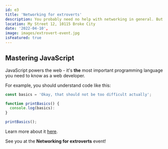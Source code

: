 ```yaml
---
id: e3
title: 'Networking for extroverts'
description: You probably need no help with networking in general. But focusing your energy correctly - that is something where most people can improve.
location: My Street 12, 10115 Broke City
date: '2022-04-10',
image: images/extrovert-event.jpg
isFeatured: true
---
```


## Mastering JavaScript

JavaScript powers the web - it's **the** most important programming language you need to know as a web developer.

For example, you should understand code like this:

```js
const basics = 'Okay, that should not be too difficult actually';

function printBasics() {
  console.log(basics):
}

printBasics();
```

Learn more about it [here](https://academind.com).

See you at the **Networking for extroverts** event!
